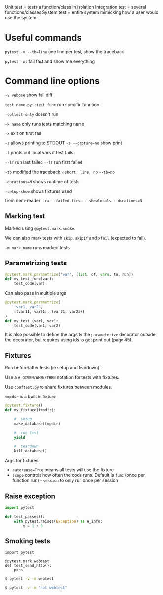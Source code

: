 Unit test = tests a function/class in isolation
Integration test = several functions/classes
System test = entire system mimicking how a user would use the system

# Useful commands

`pytest -v --tb=line` one line per test, show the traceback

`pytest -xl` fail fast and show me everything

# Command line options


`-v vebose`  show full diff

`test_name.py::test_func` run specific function

`-collect-only` doesn't run

`-k name` only runs tests matching name

`-x` exit on first fail

`-s` allows printing to STDOUT
`-s --capture=no` show print

`-l` prints out local vars if test fails

`--lf` run last failed
`--ff` run first failed

`-tb` modified the traceback - `short, line, no`
`--tb=no`

`-durations=N` shows runtime of tests

`-setup-show` shows fixtures used

from nem-reader:
`-ra --failed-first --showlocals --durations=3`

## Marking test

Marked using `@pytest.mark.smoke`.

We can also mark tests with `skip`, `skipif` and `xfail` (expected to fail).

`-m mark_name` runs marked tests 

## Parametrizing tests

```python
@pytest.mark.parametrize('var', [list, of, vars, to, run])
def my_test_func(var):
    test_code(var)
```

Can also pass in multiple args
```python
@pytest.mark.parametrize(
    'var1, var2',
    [(var11, var21), (var21, var22)]
)
def my_test_(var1, var):
    test_code(var1, var2)
```

It is also possible to define the args to the `parameterize` decorator outside the decorator, but requires using ids to get print out (page 45).

## Fixtures

Run before/after tests (ie setup and teardown).

Use a `# GIVEN/WHEN/THEN` notation for tests with fixtures.

Use `conftest.py` to share fixtures between modules.

`tmpdir` is a built in fixture

```python
@pytest.fixture()
def my_fixture(tmpdir):

    #  setup
    make_database(tmpdir)

    #  run test
    yield

    #  teardown
    kill_database()
```

Args for fixtures:
- `autoreuse=True` means all tests will use the fixture
- `scope` controls how often the code runs.  Default is `func` (once per function run) - `session` to only run once per session


## Raise exception

```python
import pytest

def test_passes():
    with pytest.raises(Exception) as e_info:
        x = 1 / 0
```


## Smoking tests
```
import pytest

@pytest.mark.webtest
def test_send_http():
    pass 
```

```bash
$ pytest -v -m webtest

$ pytest -v -m "not webtest"
```
